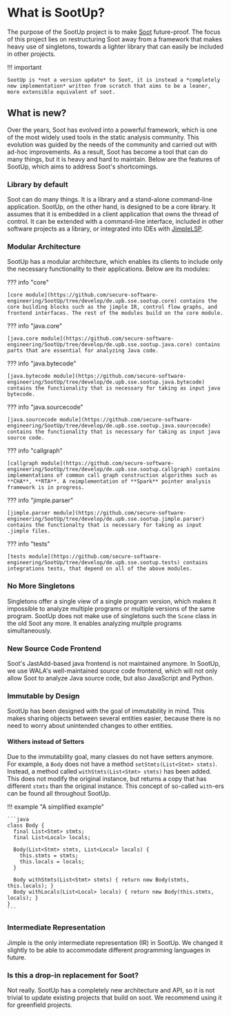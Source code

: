 # What is SootUp?

The purpose of the SootUp project is to make [Soot](https://github.com/soot-oss/soot) future-proof. The focus of this project lies on restructuring Soot away from a framework that makes heavy use of singletons, towards a lighter library that can easily be included in other projects.




!!! important

    SootUp is *not a version update* to Soot, it is instead a *completely new implementation* written from scratch that aims to be a leaner, more extensible equivalent of soot.


## What is new?

Over the years, Soot has evolved into a powerful framework, which is one of the most widely used tools in the static analysis community. This evolution was guided by the needs of the community and carried out with ad-hoc improvements. As a result, Soot has become a tool that can do many things, but it is heavy and hard to maintain. Below are the features of SootUp, which aims to address Soot's shortcomings.

### Library by default

Soot can do many things. It is a library and a stand-alone command-line application. SootUp, on the other hand, is designed to be a core library. It assumes that it is embedded in a client application that owns the thread of control. It can be extended with a command-line interface, included in other software projects as a library, or integrated into IDEs with [JimpleLSP](https://github.com/swissiety/Jimplelsp).

### Modular Architecture

SootUp has a modular architecture, which enables its clients to include only the necessary functionality to their applications. Below are its modules:

??? info "core"

    [core module](https://github.com/secure-software-engineering/SootUp/tree/develop/de.upb.sse.sootup.core) contains the core building blocks such as the jimple IR, control flow graphs, and frontend interfaces. The rest of the modules build on the core module.
    
??? info "java.core"
    
    [java.core module](https://github.com/secure-software-engineering/SootUp/tree/develop/de.upb.sse.sootup.java.core) contains parts that are essential for analyzing Java code.

??? info "java.bytecode"

    [java.bytecode module](https://github.com/secure-software-engineering/SootUp/tree/develop/de.upb.sse.sootup.java.bytecode) contains the functionality that is necessary for taking as input java bytecode.
    
??? info "java.sourcecode"

    [java.sourcecode module](https://github.com/secure-software-engineering/SootUp/tree/develop/de.upb.sse.sootup.java.sourcecode) contains the functionality that is necessary for taking as input java source code.
    
??? info "callgraph"
 
    [callgraph module](https://github.com/secure-software-engineering/SootUp/tree/develop/de.upb.sse.sootup.callgraph) contains implementations of common call graph construction algorithms such as **CHA**, **RTA**. A reimplementation of **Spark** pointer analysis framework is in progress.
  
??? info "jimple.parser"
    
    [jimple.parser module](https://github.com/secure-software-engineering/SootUp/tree/develop/de.upb.sse.sootup.jimple.parser) contains the functionalty that is necessary for taking as input .jimple files.

??? info "tests" 

    [tests module](https://github.com/secure-software-engineering/SootUp/tree/develop/de.upb.sse.sootup.tests) contains integrations tests, that depend on all of the above modules.

### No More Singletons

Singletons offer a single view of a single program version, which makes it impossible to analyze multiple programs or multiple versions of the same program. SootUp does not make use of singletons such the `Scene` class in the old Soot any more. It enables analyzing multple programs simultaneously.

### New Source Code Frontend

Soot's JastAdd-based java frontend is not maintained anymore. In SootUp, we use WALA's well-maintained source code frontend, which will not only allow Soot to analyze Java source code, but also JavaScript and Python.

### Immutable by Design

SootUp has been designed with the goal of immutability in mind. This makes sharing objects between several entities easier, because there is no need to worry about unintended changes to other entities.

#### Withers instead of Setters

Due to the immutability goal, many classes do not have setters anymore. For example, a `Body` does not have a method `setStmts(List<Stmt> stmts)`. Instead, a method called `withStmts(List<Stmt> stmts)` has been added. This does not modify the original instance, but returns a copy that has different `stmts` than the original instance. This concept of so-called `with`-ers can be found all throughout SootUp. 

!!! example "A simplified example"

    ```java
    class Body {
      final List<Stmt> stmts;
      final List<Local> locals;
    
      Body(List<Stmt> stmts, List<Local> locals) {
        this.stmts = stmts;
        this.locals = locals;
      }  
    
      Body withStmts(List<Stmt> stmts) { return new Body(stmts, this.locals); }
      Body withLocals(List<Local> locals) { return new Body(this.stmts, locals); }
    }
    ```



### Intermediate Representation

Jimple is the only intermediate representation (IR) in SootUp. We changed it slightly to be able to accommodate different programming languages in future.

### Is this a drop-in replacement for Soot?

Not really. SootUp has a completely new architecture and API, so it is not trivial to update existing projects that build on soot. We recommend using it for greenfield projects.
